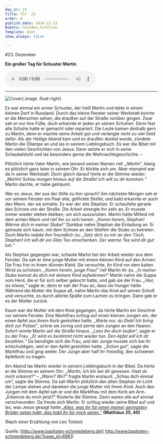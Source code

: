 ```yaml
---
day_nr: 23
Title: Tür  23
order: 8
publish_date: 2020-12-23
Robots: noindex,nofollow
Template: door
show_always: false

---
```



#23. Dezember

**Ein großer Tag für Schuster Martin** 

<p class="content-centered">
<audio controls class="width-pct-90">
  <source src="%assets_url%/other/23/Schuster-Martin.mp3" type="audio/mpeg">
<a href="%assets_url%/other/23/Schuster-Martin.mp3">Anhören</a>
</audio> 
</p>

---

![Cover](%assets_url%/pics/23/Bernadette-Leo-Tolstoi+Schuster-Martin-Kleine-Ausgabe.jpg){.image .float-right}

Es war einmal ein armer Schuster, der hieß Martin und lebte in einem kleinen Dorf in Russland. Durch das kleine Fenster seiner Werkstatt konnte er die Menschen sehen, die draußen auf der Straße vorüber gingen. Zwar sah er nur ihre Füße, doch erkannte er jeden an seinen Schuhen. Denn fast alle Schuhe hatte er gemacht oder repariert. Die Leute kamen deshalb gern zu Martin, denn er machte seine Arbeit gut und verlangte nicht zu viel Geld dafür. Als der Heilige Abend kam und es draußen dunkel wurde, zündete Martin die Öllampe an und las in seinem Lieblingsbuch. Es war die Bibel mit den vielen Geschichten von Jesus. Dann setzte er sich in seine Schaukelstuhl und las besonders gerne die Weihnachtsgeschichte. – 

Plötzlich hörte Vater Martin, wie jemand seinen Namen rief. *„Martin“*, klang es plötzlich ganz leise in seinem Ohr. Er blickte sich um. Aber niemand war da in seiner Werkstatt. Doch gleich darauf hörte er die Stimme wieder: *„Martin! Schau morgen hinaus auf die Straße! Ich will zu dir kommen.“* 
Martin dachte, er habe geträumt. 

War es Jesus, der aus der Stille zu ihm sprach? Am nächsten Morgen sah er vor seinem Fenster ein Paar alte, geflickte Stiefel, und bald erkannte er auch den Mann, der sie anhatte. Es war der alte Stephan. Er schaufelte gerade den Schnee von der Straße. Die Arbeit strengte ihn sehr an. Er musste immer wieder stehen bleiben, um sich auszuruhen. Martin hatte Mitleid mit dem armen Mann und rief ihn zu sich herein. *„Komm herein, Stephan! Wärme dich in meiner Stube!“* Dankbar nahm Stephan die Einladung an. Er getraute sich kaum, mit dem Schnee an den Stiefeln die Stube zu betreten. Doch Martin redete ihm freundlich zu: *„Setz dich zu mir an den Tisch, Stephan! Ich will dir ein Glas Tee einschenken. Der warme Tee wird dir gut tun.“* 

Als Stephan gegangen war, schaute Martin bei der Arbeit wieder aus dem Fenster. Da sah er eine junge Mutter mit einem kleinen Kind auf den Armen. Die Frau fror in ihrem dünnen Kleid. Sie versuchte, ihr Kind vor dem kalten Wind zu schützen. *„Komm herein, junge Frau!“* rief Martin ihr zu. *„In meiner Stube kannst du dich mit deinem Kind aufwärmen!“* Martin nahm die Suppe vom Herd, die er für sich selber gekocht hatte, und gab sie der Frau. *„Hier, iss etwas,“* sagte er, denn er sah der Frau an, dass sie Hunger hatte. Während die Mutter die Suppe aß, nahm Martin das Kind auf seinen Schoß und versuchte, es durch allerlei Späße zum Lachen zu bringen. Dann gab er es der Mutter zurück. 

Kaum war die Mutter mit dem Kind gegangen, da hörte Martin ein Geschrei vor seinem Fenster. Eine Marktfrau schlug auf einen kleinen Jungen ein, der einen Apfel aus ihrem Korb gestohlen hatte. *„Warte nur, du Dieb! Ich bring dich zur Polizei“*, schrie sie zornig und zerrte den Jungen an den Haaren. Sofort rannte Martin auf die Straße hinaus. *„Lass ihn doch laufen“,* sagte er zu der Frau. *„Er wird es bestimmt nicht wieder tun. Den Apfel will ich dir bezahlen.“* Da beruhigte sich die Frau, und der Junge musste sich bei ihr entschuldigen, weil er den Apfel gestohlen hatte. *„Schon gut“,* sagte die Marktfrau und ging weiter. Der Junge aber half ihr freiwillig, den schweren Apfelkorb zu tragen. 

Am Abend las Martin wieder in seinem Lieblingsbuch in der Bibel. Da hörte er die Stimme an seinem Ohr: *„Martin, Ich bin bei dir gewesen. Hast du mich erkannt?“ – „Wann? Wo?“* fragte Martin erstaunt. „Schau dich einmal um“, sagte die Stimme. Da sah Martin plötzlich den alten Stephan im Licht der Lampe stehen und daneben die junge Mutter mit ihrem Kind. Auch den Jungen mit dem Apfel sah er und die Marktfrau mit dem Korb am Arm. „Erkennst du mich jetzt?“ flüsterte die Stimme. Dann waren alle auf einmal verschwunden. Da freute sich Martin. Er schlug wieder seine Bibel auf und las, was Jesus gesagt hatte:[*„Alles, was ihr für einen meiner geringsten Brüder getan habt, das habt ihr für mich getan.“*](https://www.bibleserver.com/HFA/Matth%C3%A4us25%2C40) **(Matthäus 25, 40)**

(Nach einer Erzählung von Leo Tolstoi)

Quelle: [http://www.baptisten-schmiedeberg.de]( http://www.baptisten-schmiedeberg.de/?page_id=6961) 

